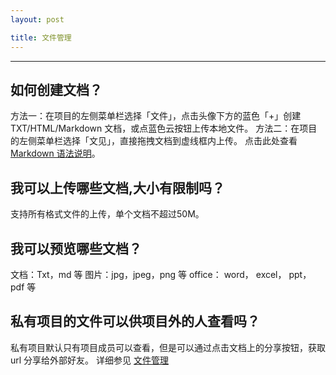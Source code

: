 ```yaml
---
layout: post

title: 文件管理
---
```


---

## 如何创建文档？

方法一：在项目的左侧菜单栏选择「文件」，点击头像下方的蓝色「+」创建 TXT/HTML/Markdown 文档，或点蓝色云按钮上传本地文件。
方法二：在项目的左侧菜单栏选择「文见」，直接拖拽文档到虚线框内上传。
点击此处查看 [Markdown 语法说明](/help/doc/project/markdown.html)。

##  我可以上传哪些文档,大小有限制吗？

支持所有格式文件的上传，单个文档不超过50M。

## 我可以预览哪些文档？

文档：Txt，md 等
图片：jpg，jpeg，png 等
office： word， excel， ppt， pdf 等

## 私有项目的文件可以供项目外的人查看吗？

私有项目默认只有项目成员可以查看，但是可以通过点击文档上的分享按钮，获取 url 分享给外部好友。
详细参见 [文件管理](/help/doc/project/files.html)




